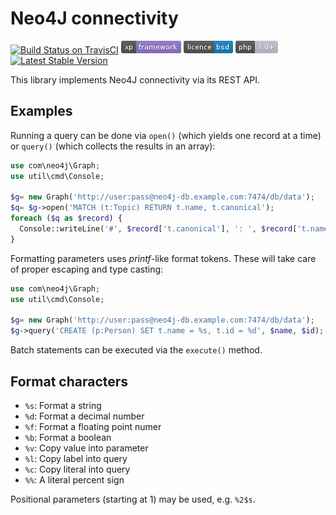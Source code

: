 Neo4J connectivity
==================

[![Build Status on TravisCI](https://secure.travis-ci.org/xp-forge/neo4j.svg)](http://travis-ci.org/xp-forge/neo4j)
[![XP Framework Module](https://raw.githubusercontent.com/xp-framework/web/master/static/xp-framework-badge.png)](https://github.com/xp-framework/core)
[![BSD Licence](https://raw.githubusercontent.com/xp-framework/web/master/static/licence-bsd.png)](https://github.com/xp-framework/core/blob/master/LICENCE.md)
[![Requires PHP 7.0+](https://raw.githubusercontent.com/xp-framework/web/master/static/php-7_0plus.png)](http://php.net/)
[![Latest Stable Version](https://poser.pugx.org/xp-forge/neo4j/version.png)](https://packagist.org/packages/xp-forge/neo4j)

This library implements Neo4J connectivity via its REST API.

Examples
--------
Running a query can be done via `open()` (which yields one record at a time) or `query()` (which collects the results in an array):

```php
use com\neo4j\Graph;
use util\cmd\Console;

$g= new Graph('http://user:pass@neo4j-db.example.com:7474/db/data');
$q= $g->open('MATCH (t:Topic) RETURN t.name, t.canonical');
foreach ($q as $record) {
  Console::writeLine('#', $record['t.canonical'], ': ', $record['t.name']);
}
```

Formatting parameters uses *printf*-like format tokens. These will take care of proper escaping and type casting:

```php
use com\neo4j\Graph;
use util\cmd\Console;

$g= new Graph('http://user:pass@neo4j-db.example.com:7474/db/data');
$g->query('CREATE (p:Person) SET t.name = %s, t.id = %d', $name, $id);
```

Batch statements can be executed via the `execute()` method.

Format characters
-----------------

* `%s`: Format a string
* `%d`: Format a decimal number
* `%f`: Format a floating point numer
* `%b`: Format a boolean
* `%v`: Copy value into parameter
* `%l`: Copy label into query
* `%c`: Copy literal into query
* `%%`: A literal percent sign

Positional parameters (starting at 1) may be used, e.g. `%2$s`.

